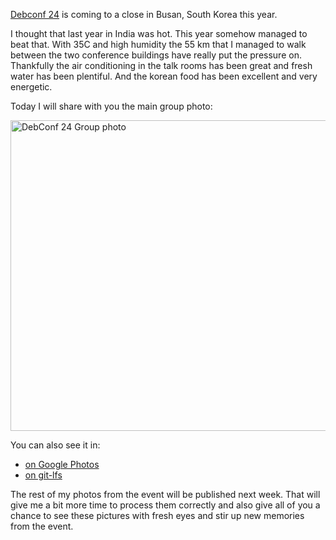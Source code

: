 <!--
.. title: Debconf 24 photos
.. slug: debconf24-photos
.. date: 2024-08-02 09:00:00 UTC
.. tags: Debian-planet,Ubuntu.lv-planet,blog,travel,debian,photo
.. category:
.. link:
.. description:
.. type: text
-->

[Debconf 24](https://debconf24.debconf.org/) is coming to a close in Busan, South Korea this year.

I thought that last year in India was hot. This year somehow managed to beat that. With 35C and high
humidity the 55 km that I managed to walk between the two conference buildings have really put the
pressure on. Thankfully the air conditioning in the talk rooms has been great and fresh water has been
plentiful. And the korean food has been excellent and very energetic.

Today I will share with you the main group photo:

<img src="https://salsa.debian.org/debconf-team/public/share/debconf24/-/raw/main/photos/aigarius/group/debconf24_group.jpg?inline=false" alt="DebConf 24 Group photo" width="1064" height="497">

You can also see it in:

* [on Google Photos](https://photos.google.com/share/AF1QipNWCTYCaSDyKioIJR1eolSpSF1RnPg55P61-ue_BV6A3ZGjitqXn2lQAhMEnsFrdQ/photo/AF1QipP7ljh6rqfuiaMY8_RCtecY1oQFaE_TMUIkNNE3?key=a3BNZG5OaW82Q2tKSzVCY3R5ZHlWTFlOUTczN2dR)
* [on git-lfs](https://salsa.debian.org/debconf-team/public/share/debconf24/-/blob/main/photos/aigarius/group/debconf24_group.jpg)

The rest of my photos from the event will be published next week. That will give me a bit more time to process
them correctly and also give all of you a chance to see these pictures with fresh eyes and stir up new memories from
the event.

